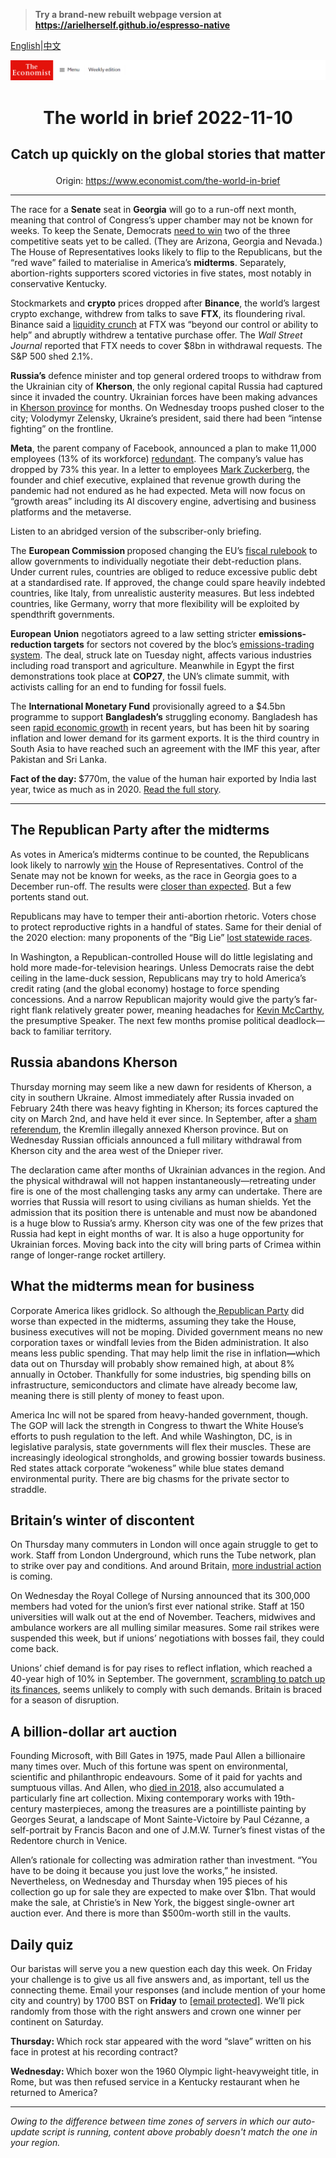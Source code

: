 > **Try a brand-new rebuilt webpage version at https://arielherself.github.io/espresso-native**

[English](https://github.com/arielherself/espresso/blob/main/README.md)|[中文](https://github-com.translate.goog/arielherself/espresso/blob/main/README.md?_x_tr_sl=en&_x_tr_tl=zh-CN&_x_tr_hl=zh-CN&_x_tr_pto=wapp)



![The Economist](menubar.png)

# <p align="center">The world in brief 2022-11-10</p>

## <p align="center">Catch up quickly on the global stories that matter</p>

<p align="center">Origin: <a href="https://www.economist.com/the-world-in-brief">https://www.economist.com/the-world-in-brief</a><hr>

The race for a <strong>Senate</strong> seat in <strong>Georgia</strong> will go to a run-off next month, meaning that control of Congress’s upper chamber may not be known for weeks. To keep the Senate, Democrats [need to win](https://www.economist.com/united-states/2022/11/09/the-democrats-have-done-better-than-expected) two of the three competitive seats yet to be called. (They are Arizona, Georgia and Nevada.) The House of Representatives looks likely to flip to the Republicans, but the “red wave” failed to materialise in America’s <strong>midterms</strong>. Separately, abortion-rights supporters scored victories in five states, most notably in conservative Kentucky.

Stockmarkets and <strong>crypto</strong> prices dropped after <strong>Binance</strong>, the world’s largest crypto exchange, withdrew from talks to save <strong>FTX</strong>, its floundering rival. Binance said a [liquidity crunch](https://www.economist.com/finance-and-economics/2022/11/09/the-spectacular-fall-of-ftx-and-sam-bankman-fried) at FTX was “beyond our control or ability to help” and abruptly withdrew a tentative purchase offer. The <em>Wall Street Journal</em> reported that FTX needs to cover $8bn in withdrawal requests. The S&amp;P 500 shed 2.1%.

<strong>Russia’s</strong> defence minister and top general ordered troops to withdraw from the Ukrainian city of <strong>Kherson</strong>, the only regional capital Russia had captured since it invaded the country. Ukrainian forces have been making advances in [Kherson province](https://www.economist.com/europe/2022/10/27/russia-braces-for-a-battle-over-kherson) for months. On Wednesday troops pushed closer to the city; Volodymyr Zelensky, Ukraine’s president, said there had been “intense fighting” on the frontline.

<strong>Meta</strong>, the parent company of Facebook, announced a plan to make 11,000 employees (13% of its workforce) [redundant](https://www.economist.com/graphic-detail/2022/11/07/meta-will-lay-off-13-of-its-workforce). The company’s value has dropped by 73% this year. In a letter to employees [Mark Zuckerberg](https://www.economist.com/business/2022/10/16/how-much-trouble-is-mark-zuckerberg-in), the founder and chief executive, explained that revenue growth during the pandemic had not endured as he had expected. Meta will now focus on “growth areas” including its AI discovery engine, advertising and business platforms and the metaverse.

Listen to an abridged version of the subscriber-only briefing.

The <strong>European Commission </strong>proposed changing the EU’s [fiscal rulebook](https://www.economist.com/europe/2022/09/29/europes-plans-for-laxer-spending-rules-shows-german-influence-is-waning) to allow governments to individually negotiate their debt-reduction plans. Under current rules, countries are obliged to reduce excessive public debt at a standardised rate. If approved, the change could spare heavily indebted countries, like Italy, from unrealistic austerity measures. But less indebted countries, like Germany, worry that more flexibility will be exploited by spendthrift governments. 

<strong>European</strong> <strong>Union</strong> negotiators agreed to a law setting stricter <strong>emissions-reduction targets</strong> for sectors not covered by the bloc’s [emissions-trading system](https://www.economist.com/finance-and-economics/2022/05/26/carbon-markets-are-going-global). The deal, struck late on Tuesday night, affects various industries including road transport and agriculture. Meanwhile in Egypt the first demonstrations took place at <strong>COP27</strong>, the UN’s climate summit, with activists calling for an end to funding for fossil fuels.

The <strong>International Monetary Fund</strong> provisionally agreed to a $4.5bn programme to support <strong>Bangladesh’s</strong> struggling economy. Bangladesh has seen [rapid economic growth](https://www.economist.com/leaders/2021/03/27/bangladeshs-growth-has-been-remarkable-but-is-now-at-risk) in recent years, but has been hit by soaring inflation and lower demand for its garment exports. It is the third country in South Asia to have reached such an agreement with the IMF this year, after Pakistan and Sri Lanka. 

<strong>Fact of the day: </strong>$770m, the value of the human hair exported by India last year, twice as much as in 2020. [Read the full story](https://www.economist.com/asia/2022/11/03/indias-hair-industry-is-in-a-tangle).

----------

## The Republican Party after the midterms

As votes in America’s midterms continue to be counted, the Republicans look likely to narrowly [win](https://www.economist.com/podcasts/2022/09/30/what-would-republicans-do-with-a-majority-in-the-house-of-representatives) the House of Representatives. Control of the Senate may not be known for weeks, as the race in Georgia goes to a December run-off. The results were [closer than expected](https://www.economist.com/united-states/2022/11/09/the-democrats-have-done-better-than-expected). But a few portents stand out.

Republicans may have to temper their anti-abortion rhetoric. Voters chose to protect reproductive rights in a handful of states. Same for their denial of the 2020 election: many proponents of the “Big Lie” [lost statewide races](https://www.economist.com/united-states/2022/11/09/many-republican-election-deniers-lost-their-statewide-races). 

In Washington, a Republican-controlled House will do little legislating and hold more made-for-television hearings. Unless Democrats raise the debt ceiling in the lame-duck session, Republicans may try to hold America’s credit rating (and the global economy) hostage to force spending concessions. And a narrow Republican majority would give the party’s far-right flank relatively greater power, meaning headaches for [Kevin McCarthy](https://www.economist.com/united-states/kevin-mccarthys-accidental-truthfulness/21808964), the presumptive Speaker. The next few months promise political deadlock—back to familiar territory.

## Russia abandons Kherson

Thursday morning may seem like a new dawn for residents of Kherson, a city in southern Ukraine. Almost immediately after Russia invaded on February 24th there was heavy fighting in Kherson; its forces captured the city on March 2nd, and have held it ever since. In September, after a [sham referendum](https://www.economist.com/europe/2022/09/27/vladimir-putin-stages-four-fake-referendums-in-occupied-ukraine), the Kremlin illegally annexed Kherson province. But on Wednesday Russian officials announced a full military withdrawal from Kherson city and the area west of the Dnieper river.

The declaration came after months of Ukrainian advances in the region. And the physical withdrawal will not happen instantaneously—retreating under fire is one of the most challenging tasks any army can undertake. There are worries that Russia will resort to using civilians as human shields. Yet the admission that its position there is untenable and must now be abandoned is a huge blow to Russia’s army. Kherson city was one of the few prizes that Russia had kept in eight months of war. It is also a huge opportunity for Ukrainian forces. Moving back into the city will bring parts of Crimea within range of longer-range rocket artillery.

## What the midterms mean for business

Corporate America likes gridlock. So although the[ Republican Party](https://www.economist.com/business/2022/08/15/republicans-are-falling-out-of-love-with-america-inc) did worse than expected in the midterms, assuming they take the House, business executives will not be moping. Divided government means no new corporation taxes or windfall levies from the Biden administration. It also means less public spending. That may help limit the rise in inflation<strong>—</strong>which data out on Thursday will probably show remained high, at about 8% annually in October. Thankfully for some industries, big spending bills on infrastructure, semiconductors and climate have already become law, meaning there is still plenty of money to feast upon.

America Inc will not be spared from heavy-handed government, though. The GOP will lack the strength in Congress to thwart the White House’s efforts to push regulation to the left. And while Washington, DC, is in legislative paralysis, state governments will flex their muscles. These are increasingly ideological strongholds, and growing bossier towards business. Red states attack corporate “wokeness” while blue states demand environmental purity. There are big chasms for the private sector to straddle.

## Britain’s winter of discontent

On Thursday many commuters in London will once again struggle to get to work. Staff from London Underground, which runs the Tube network, plan to strike over pay and conditions. And around Britain, [more industrial action](https://www.economist.com/britain/2022/11/03/britain-faces-a-wave-of-industrial-action-this-winter) is coming. 

On Wednesday the Royal College of Nursing announced that its 300,000 members had voted for the union’s first ever national strike. Staff at 150 universities will walk out at the end of November. Teachers, midwives and ambulance workers are all mulling similar measures. Some rail strikes were suspended this week, but if unions’ negotiations with bosses fail, they could come back. 

Unions’ chief demand is for pay rises to reflect inflation, which reached a 40-year high of 10% in September. The government, [scrambling to patch up its finances](https://www.economist.com/britain/2022/10/27/rishi-sunak-britains-new-prime-minister-starts-on-the-defensive), seems unlikely to comply with such demands. Britain is braced for a season of disruption.

## A billion-dollar art auction

Founding Microsoft, with Bill Gates in 1975, made Paul Allen a billionaire many times over. Much of this fortune was spent on environmental, scientific and philanthropic endeavours. Some of it paid for yachts and sumptuous villas. And Allen, who [died in 2018](https://www.economist.com/business/2018/10/18/paul-allen-leaves-a-lasting-legacy-both-at-microsoft-and-in-seattle), also accumulated a particularly fine art collection. Mixing contemporary works with 19th-century masterpieces, among the treasures are a pointilliste painting by Georges Seurat, a landscape of Mont Sainte-Victoire by Paul Cézanne, a self-portrait by Francis Bacon and one of J.M.W. Turner’s finest vistas of the Redentore church in Venice. 

Allen’s rationale for collecting was admiration rather than investment. “You have to be doing it because you just love the works,” he insisted. Nevertheless, on Wednesday and Thursday when 195 pieces of his collection go up for sale they are expected to make over $1bn. That would make the sale, at Christie’s in New York, the biggest single-owner art auction ever. And there is more than $500m-worth still in the vaults.

## Daily quiz

Our baristas will serve you a new question each day this week. On Friday your challenge is to give us all five answers and, as important, tell us the connecting theme. Email your responses (and include mention of your home city and country) by 1700 BST on <strong>Friday</strong> to [<span class="__cf_email__" data-cfemail="bbeaced2c1fec8cbc9dec8c8d4fbded8d4d5d4d6d2c8cf95d8d4d6">[email&#160;protected]</span>](https://mail.google.com/mail/?view=cm&amp;fs=1&amp;tf=1&amp;to=QuizEspresso@economist.com). We’ll pick randomly from those with the right answers and crown one winner per continent on Saturday.

<strong>Thursday: </strong>Which rock star appeared with the word “slave” written on his face in protest at his recording contract?

<strong>Wednesday: </strong>Which boxer won the 1960 Olympic light-heavyweight title, in Rome, but was then refused service in a Kentucky restaurant when he returned to America?

----------

*Owing to the difference between time zones of servers in which our auto-update script is running, content above probably doesn't match the one in your region.*
